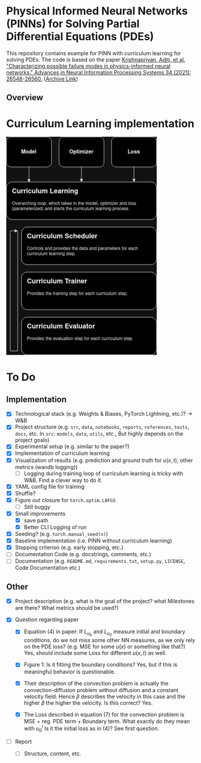 # Physical Informed Neural Networks (PINNs) for Solving Partial Differential Equations (PDEs)

This repository contains example for PINN with curriculum learning for solving PDEs. The code is based on the paper [Krishnapriyan, Aditi, et al. "Characterizing possible failure modes in physics-informed neural networks." Advances in Neural Information Processing Systems 34 (2021): 26548-26560.](https://proceedings.neurips.cc/paper/2021/file/df438e5206f31600e6ae4af72f2725f1-Paper.pdf) ([Archive Link](https://arxiv.org/abs/2109.01050))

## Overview

# Curriculum Learning implementation

![curriculum_learning](docs/img/curriculum_loop.drawio.png)

# To Do

## Implementation

- [x] Technological stack (e.g. Weights & Biases, PyTorch Lightning, etc.)? -> W&B
- [x] Project structure (e.g. `src`, `data`, `notebooks`, `reports`, `references`, `tests`, `docs`, etc. In `src`: `models`, `data`, `utils`, etc., But highly depends on the project goals)
- [x] Experimental setup (e.g. similar to the paper?)
- [x] Implementation of curriculum learning
- [x] Visualization of results (e.g. prediction and ground truth for $u(x, t)$, other metrics (wandb logging))
  - [ ] Logging during training loop of curriculum learning is tricky with W&B. Find a clever way to do it.
- [x] YAML config file for training
- [x] Shuffle?
- [x] Figure out closure for `torch.optim.LBFGS`
  - [ ] Still buggy
- [x] Small improvements
  - [x] save path
  - [x] Better CLI Logging of run
- [x] Seeding? (e.g. `torch.manual_seed(n)`)
- [x] Baseline implementation (i.e. PINN without curriculum learning)
- [x] Stopping criterion (e.g. early stopping, etc.)
- [ ] Documentation Code (e.g. docstrings, comments, etc.)
- [ ] Documentation (e.g. `README.md`, `requirements.txt`, `setup.py`, `LICENSE`, Code Documentation etc.)

## Other

- [x] Project description (e.g. what is the goal of the project? what Milestones are there? What metrics should be used?)

- [x] Question regarding paper
  - [x] Equation (4) in paper: If $L_{u_b}$ and $L_{u_0}$ measure initial and boundary conditions, do we not miss some other NN measures, as we only rely on the PDE loss? (e.g. MSE for some $u(x)$ or something like that?) Yes, should include some Loss for different $u(x, t)$ as well.
  - [x] Figure 1: Is it fitting the boundary conditions? Yes, but if this is meaningful behavior is questionable.
  - [x] Their description of the convection problem is actually the convection-diffusion problem without diffusion and a constant velocity field. Hence $\beta$ describes the velocity in this case and the higher $\beta$ the higher the velocity. Is this correct? Yes.
  - [x] The Loss described in equation (7) for the convection problem is MSE + reg. PDE term + Boundary term. What exactly do they mean with $u^i_0$ Is it the initial loss as in (4)? See first question.


- [ ] Report
  - [ ] Structure, content, etc. 
